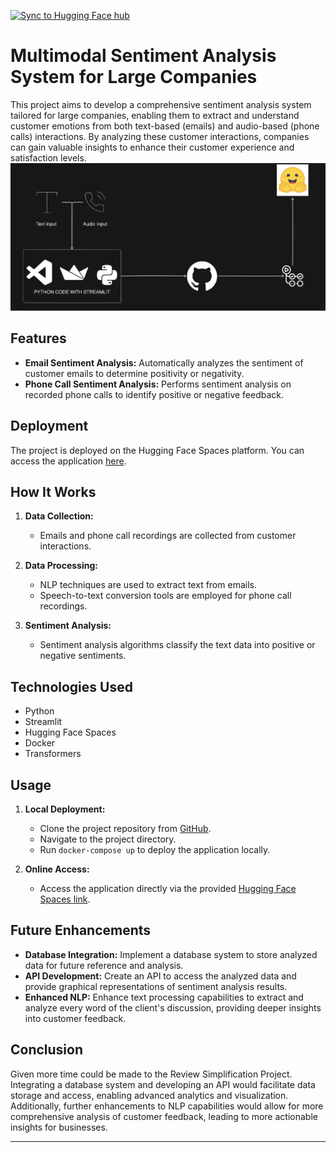 


[![Sync to Hugging Face hub](https://github.com/Sabry-Ahmed/MACHINE-LEARNING/actions/workflows/main.yml/badge.svg)](https://github.com/Sabry-Ahmed/MACHINE-LEARNING/actions/workflows/main.yml)

# Multimodal Sentiment Analysis System for Large Companies

This project aims to develop a comprehensive sentiment analysis system tailored for large companies, enabling them to extract and understand customer emotions from both text-based (emails) and audio-based (phone calls) interactions. By analyzing these customer interactions, companies can gain valuable insights to enhance their customer experience and satisfaction levels.
![Scheme](./image.png)

## Features
- **Email Sentiment Analysis:** Automatically analyzes the sentiment of customer emails to determine positivity or negativity.
- **Phone Call Sentiment Analysis:** Performs sentiment analysis on recorded phone calls to identify positive or negative feedback.

## Deployment
The project is deployed on the Hugging Face Spaces platform. You can access the application [here](https://huggingface.co/spaces/jokerthejoke/MACHINE-LEARNING).

## How It Works
1. **Data Collection:**
   - Emails and phone call recordings are collected from customer interactions.

2. **Data Processing:**
   - NLP techniques are used to extract text from emails.
   - Speech-to-text conversion tools are employed for phone call recordings.

3. **Sentiment Analysis:**
   - Sentiment analysis algorithms classify the text data into positive or negative sentiments.

## Technologies Used
- Python
- Streamlit
- Hugging Face Spaces
- Docker
- Transformers

## Usage
1. **Local Deployment:**
   - Clone the project repository from [GitHub](https://github.com/Sabry-Ahmed/MACHINE-LEARNING/).
   - Navigate to the project directory.
   - Run `docker-compose up` to deploy the application locally.

2. **Online Access:**
   - Access the application directly via the provided [Hugging Face Spaces link](https://huggingface.co/spaces/jokerthejoke/MACHINE-LEARNING).

## Future Enhancements
- **Database Integration:** Implement a database system to store analyzed data for future reference and analysis.
- **API Development:** Create an API to access the analyzed data and provide graphical representations of sentiment analysis results.
- **Enhanced NLP:** Enhance text processing capabilities to extract and analyze every word of the client's discussion, providing deeper insights into customer feedback.

## Conclusion
Given more time could be made to the Review Simplification Project. Integrating a database system and developing an API would facilitate data storage and access, enabling advanced analytics and visualization. Additionally, further enhancements to NLP capabilities would allow for more comprehensive analysis of customer feedback, leading to more actionable insights for businesses.

---

